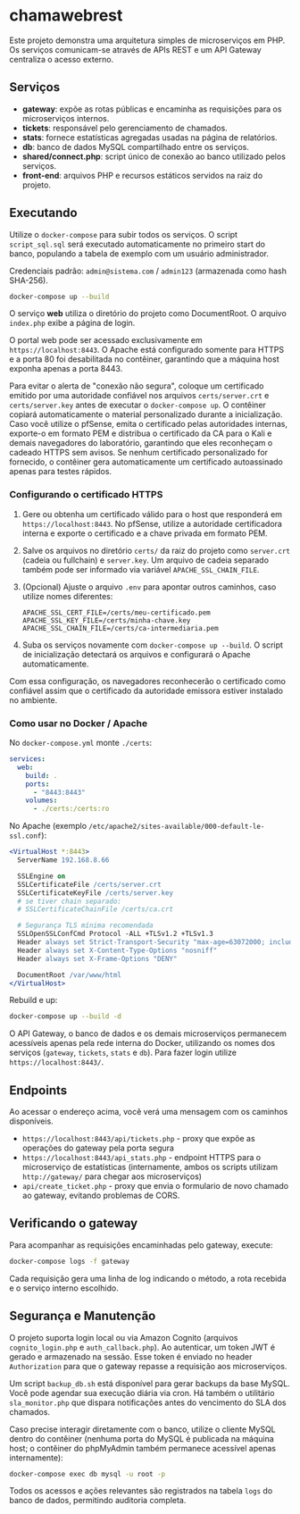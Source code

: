 # chamawebrest

Este projeto demonstra uma arquitetura simples de microserviços em PHP. Os serviços comunicam-se através de APIs REST e um API Gateway centraliza o acesso externo.

## Serviços

- **gateway**: expõe as rotas públicas e encaminha as requisições para os microserviços internos.
- **tickets**: responsável pelo gerenciamento de chamados.
- **stats**: fornece estatísticas agregadas usadas na página de relatórios.
- **db**: banco de dados MySQL compartilhado entre os serviços.
- **shared/connect.php**: script único de conexão ao banco utilizado pelos serviços.
- **front-end**: arquivos PHP e recursos estáticos servidos na raiz do projeto.

## Executando

Utilize o `docker-compose` para subir todos os serviços. O script `script_sql.sql` 
será executado automaticamente no primeiro start do banco, populando a tabela de
exemplo com um usuário administrador.

Credenciais padrão: `admin@sistema.com` / `admin123` (armazenada como hash SHA-256).

```bash
docker-compose up --build
```

O serviço **web** utiliza o diretório do projeto como DocumentRoot. O arquivo `index.php` exibe a página de login.

O portal web pode ser acessado exclusivamente em `https://localhost:8443`.
O Apache está configurado somente para HTTPS e a porta 80 foi desabilitada no contêiner,
garantindo que a máquina host exponha apenas a porta 8443.

Para evitar o alerta de "conexão não segura", coloque um certificado emitido por uma
autoridade confiável nos arquivos `certs/server.crt` e `certs/server.key` antes de
executar o `docker-compose up`. O contêiner copiará automaticamente o material
personalizado durante a inicialização. Caso você utilize o pfSense, emita o certificado
pelas autoridades internas, exporte-o em formato PEM e distribua o certificado da CA
para o Kali e demais navegadores do laboratório, garantindo que eles reconheçam o
cadeado HTTPS sem avisos. Se nenhum certificado personalizado for fornecido, o contêiner
gera automaticamente um certificado autoassinado apenas para testes rápidos.

### Configurando o certificado HTTPS

1. Gere ou obtenha um certificado válido para o host que responderá em `https://localhost:8443`.
   No pfSense, utilize a autoridade certificadora interna e exporte o certificado e a chave
   privada em formato PEM.
2. Salve os arquivos no diretório `certs/` da raiz do projeto como `server.crt` (cadeia ou
   fullchain) e `server.key`. Um arquivo de cadeia separado também pode ser informado via
   variável `APACHE_SSL_CHAIN_FILE`.
3. (Opcional) Ajuste o arquivo `.env` para apontar outros caminhos, caso utilize nomes
   diferentes:

   ```env
   APACHE_SSL_CERT_FILE=/certs/meu-certificado.pem
   APACHE_SSL_KEY_FILE=/certs/minha-chave.key
   APACHE_SSL_CHAIN_FILE=/certs/ca-intermediaria.pem
   ```

4. Suba os serviços novamente com `docker-compose up --build`. O script de inicialização
   detectará os arquivos e configurará o Apache automaticamente.

Com essa configuração, os navegadores reconhecerão o certificado como confiável assim que o
certificado da autoridade emissora estiver instalado no ambiente.

### Como usar no Docker / Apache

No `docker-compose.yml` monte `./certs`:

```yaml
services:
  web:
    build: .
    ports:
      - "8443:8443"
    volumes:
      - ./certs:/certs:ro
```

No Apache (exemplo `/etc/apache2/sites-available/000-default-le-ssl.conf`):

```apache
<VirtualHost *:8443>
  ServerName 192.168.8.66

  SSLEngine on
  SSLCertificateFile /certs/server.crt
  SSLCertificateKeyFile /certs/server.key
  # se tiver chain separado:
  # SSLCertificateChainFile /certs/ca.crt

  # Segurança TLS mínima recomendada
  SSLOpenSSLConfCmd Protocol -ALL +TLSv1.2 +TLSv1.3
  Header always set Strict-Transport-Security "max-age=63072000; includeSubDomains; preload"
  Header always set X-Content-Type-Options "nosniff"
  Header always set X-Frame-Options "DENY"

  DocumentRoot /var/www/html
</VirtualHost>
```

Rebuild e up:

```bash
docker-compose up --build -d
```

O API Gateway, o banco de dados e os demais microserviços permanecem acessíveis apenas
pela rede interna do Docker, utilizando os nomes dos serviços (`gateway`, `tickets`, `stats` e `db`).
Para fazer login utilize `https://localhost:8443/`.

## Endpoints

 Ao acessar o endereço acima, você verá uma mensagem com os caminhos disponíveis.

 - `https://localhost:8443/api/tickets.php` - proxy que expõe as operações do gateway pela porta segura
 - `https://localhost:8443/api_stats.php` - endpoint HTTPS para o microserviço de estatísticas
   (internamente, ambos os scripts utilizam `http://gateway/` para chegar aos microserviços)
 - `api/create_ticket.php` - proxy que envia o formulario de novo chamado ao gateway, evitando problemas de CORS.

## Verificando o gateway

Para acompanhar as requisições encaminhadas pelo gateway, execute:

```bash
docker-compose logs -f gateway
```

Cada requisição gera uma linha de log indicando o método, a rota recebida e o serviço interno escolhido.

## Segurança e Manutenção

O projeto suporta login local ou via Amazon Cognito (arquivos `cognito_login.php` e `auth_callback.php`).
Ao autenticar, um token JWT é gerado e armazenado na sessão. Esse token
é enviado no header `Authorization` para que o gateway repasse a
requisição aos microserviços.

Um script `backup_db.sh` está disponível para gerar backups da base MySQL. Você pode agendar sua execução diária via cron. Há também o utilitário `sla_monitor.php` que dispara notificações antes do vencimento do SLA dos chamados.

Caso precise interagir diretamente com o banco, utilize o cliente MySQL dentro do contêiner (nenhuma porta do MySQL é publicada na máquina host; o contêiner do phpMyAdmin também permanece acessível apenas internamente):

```bash
docker-compose exec db mysql -u root -p
```

Todos os acessos e ações relevantes são registrados na tabela `logs` do banco de dados, permitindo auditoria completa.


